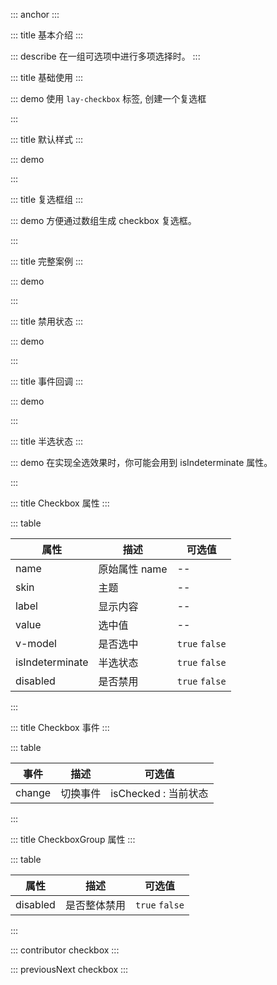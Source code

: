 ::: anchor
:::

::: title 基本介绍
:::

::: describe 在一组可选项中进行多项选择时。
:::

::: title 基础使用
:::

::: demo 使用 `lay-checkbox` 标签, 创建一个复选框

<template>
    <lay-checkbox name="like" skin="primary"  v-model="checked1" value="1" label="复选框案例"></lay-checkbox>
    <lay-checkbox name="like" skin="primary"  v-model="checkedSlot" value="1">
      自定义slot
    </lay-checkbox>
</template>

<script>
import { ref } from 'vue'

export default {
  setup() {

    const checked1 = ref(false)
    const checkedSlot = ref(false)
    return {
      checked1
    }
  }
}
</script>

:::

::: title 默认样式
:::

::: demo

<template>
    <lay-checkbox name="like" value="1" v-model="checked2" >普通</lay-checkbox>
</template>

<script>
import { ref } from 'vue'

export default {
  setup() {

    const checked2 = ref(false)

    return {
      checked2
    }
  }
}
</script>

:::

::: title 复选框组
:::

::: demo 方便通过数组生成 checkbox 复选框。

<template>
    <lay-checkbox-group v-model="checkeds" @change="groupChange">
      <lay-checkbox name="like" skin="primary" value="1">写作</lay-checkbox>
      <lay-checkbox name="like" skin="primary" value="2">画画</lay-checkbox>
      <lay-checkbox name="like" skin="primary" value="3">运动</lay-checkbox>
    </lay-checkbox-group>
</template>

<script>
import { ref } from 'vue'

export default {
  setup() {

    const checkeds = ref(['1','2']);
    const groupChange = function(val) {
      console.log("回调:" + JSON.stringify(val))
    }
    
    return {
        checkeds,
        groupChange
    }
  }
}
</script>

:::

::: title 完整案例
:::

::: demo

<template>
    <lay-checkbox name="like" skin="primary" v-model="checked3" value="1">写作</lay-checkbox>
    <lay-checkbox name="like" skin="primary" v-model="checked4" value="2">画画</lay-checkbox>
    <lay-checkbox name="like" skin="primary" v-model="checked5" value="3">运动</lay-checkbox>
</template>

<script>
import { ref } from 'vue'

export default {
  setup() {

    const checked3 = ref(true);
    const checked4 = ref(true);
    const checked5 = ref(true);

    return {
        checked3, checked4, checked5
    }
  }
}
</script>

:::

::: title 禁用状态
:::

::: demo

<template>
    <lay-checkbox name="like" skin="primary" value="1" :disabled="disabled" v-model="checked6">禁用</lay-checkbox>
    <br/><br/>
    <lay-checkbox-group v-model="checkeds" disabled>
      <lay-checkbox name="like" skin="primary" value="1">写作</lay-checkbox>
      <lay-checkbox name="like" skin="primary" value="2">画画</lay-checkbox>
      <lay-checkbox name="like" skin="primary" value="3">运动</lay-checkbox>
    </lay-checkbox-group>
</template>

<script>
import { ref } from 'vue'

export default {
  setup() {

    const disabled = ref(true)

    const checked6 = ref(false);

    return {
      disabled,checked6
    }
  }
}
</script>

:::

::: title 事件回调
:::

::: demo

<template>
    <lay-checkbox name="like" skin="primary" value="1" @change="change" v-model="checked7">回调</lay-checkbox>
</template>

<script>
import { ref } from 'vue'

export default {
  setup() {

    const checked7 = ref(true);

    const change = function(isChecked) {
        console.log("是否选中:" + isChecked)
    }

    return {
        change,
        checked7
    }
  }
}
</script>

:::

::: title 半选状态
:::

::: demo 在实现全选效果时，你可能会用到 isIndeterminate 属性。

<template>
    <lay-checkbox name="like" skin="primary" value="1" :isIndeterminate="true" v-model="checked8">半选</lay-checkbox>
</template>

<script>
import { ref } from 'vue'

export default {
  setup() {

    const checked8 = ref(true);

    return {
        checked8
    }
  }
}
</script>

:::

::: title Checkbox 属性
:::

::: table

| 属性                | 描述          | 可选值               |
| ------------------- | ------------- | -------------------- |
| name                | 原始属性 name | --                   |
| skin                | 主题          | --                   |
| label               | 显示内容        | --                  |
| value               | 选中值        | --                   |
| v-model             | 是否选中      | `true` `false`       |
| isIndeterminate     | 半选状态      | `true` `false`       |
| disabled            | 是否禁用      | `true` `false`       |

:::

::: title Checkbox 事件
:::

::: table

| 事件   | 描述     | 可选值               |
| ------ | -------- | -------------------- |
| change | 切换事件 | isChecked : 当前状态 |

:::

::: title CheckboxGroup 属性
:::

::: table

| 属性                | 描述          | 可选值               |
| ------------------- | ------------ | ------------------ |
| disabled            | 是否整体禁用      | `true` `false`      |

:::

::: contributor checkbox
:::

::: previousNext checkbox
:::